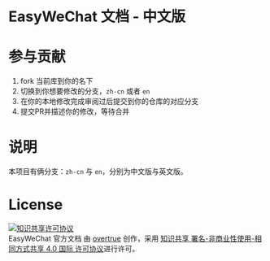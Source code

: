 # EasyWeChat 文档 - 中文版

# 参与贡献

1. fork 当前库到你的名下
2. 切换到你想要修改的分支，`zh-cn` 或者 `en`
3. 在你的本地修改完成审阅过后提交到你的仓库的对应分支
4. 提交PR并描述你的修改，等待合并

# 说明

本项目有俩分支：`zh-cn` 与 `en`，分别为中文版与英文版。

# License

<a rel="license" href="http://creativecommons.org/licenses/by-nc-sa/4.0/"><img alt="知识共享许可协议" style="border-width:0" src="https://i.creativecommons.org/l/by-nc-sa/4.0/88x31.png" /></a><br /><span xmlns:dct="http://purl.org/dc/terms/" href="http://purl.org/dc/dcmitype/Text" property="dct:title" rel="dct:type">EasyWeChat 官方文档</span> 由 <a xmlns:cc="http://creativecommons.org/ns#" href="http://walle.org" property="cc:attributionName" rel="cc:attributionURL">overtrue</a> 创作，采用 <a rel="license" href="http://creativecommons.org/licenses/by-nc-sa/4.0/">知识共享 署名-非商业性使用-相同方式共享 4.0 国际 许可协议</a>进行许可。